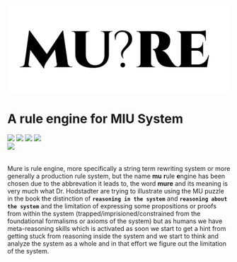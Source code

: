 <div align="center">
<img src="./mure.png" />
</div>

# A rule engine for MIU System

<div align="left">
<div> <img src="https://github.com/archanpatkar/mure/workflows/build/badge.svg"/> <img src="https://img.shields.io/badge/License-MIT-brightgreen" /> <img src="https://img.shields.io/badge/Coverage-100%25-brightgreen" /> <img src="https://img.shields.io/badge/NPM-0.0.1-brightgreen" /> 
</div>
<img src="https://cdn.rawgit.com/standard/standard/master/badge.svg" href="https://github.com/standard/standard" />
</div>
<br>

Mure is rule engine, more specifically a string term rewriting system or more generally a production rule system, but the name **mu** **r**ule **e**ngine has been chosen due to the abbrevation it leads to, the word **mure** and its meaning is very much what Dr. Hodstadter are trying to illustrate using the MU puzzle in the book the distinction of **`reasoning in the system`** and **`reasoning about the system`** and the limitation of expressing some propositions or proofs from within the system (trapped/imprisioned/constrained from the foundational formalisms or axioms of the system) but as humans we have meta-reasoning skills which is activated as soon we start to get a hint from getting stuck from reasoning inside the system and we start to think and analyze the system as a whole and in that effort we figure out the limitation of the system.